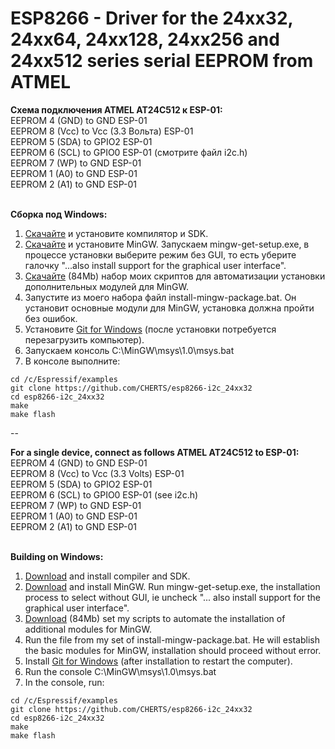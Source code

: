ESP8266 - Driver for the 24xx32, 24xx64, 24xx128, 24xx256 and 24xx512 series serial EEPROM from ATMEL
=====================================================================================================

<b>Схема подключения ATMEL AT24C512 к ESP-01:</b><br>
EEPROM 4 (GND) to GND ESP-01<br>
EEPROM 8 (Vcc) to Vcc (3.3 Вольта) ESP-01<br>
EEPROM 5 (SDA) to GPIO2 ESP-01<br>
EEPROM 6 (SCL) to GPIO0 ESP-01 (смотрите файл i2c.h)<br>
EEPROM 7 (WP)  to GND ESP-01<br>
EEPROM 1 (A0)  to GND ESP-01<br>
EEPROM 2 (A1)  to GND ESP-01<br><br>

<b>Сборка под Windows:</b><br>
1. <a href="http://programs74.ru/get.php?file=EspressifESP8266DevKitX86">Скачайте</a> и установите компилятор и SDK.<br>
2. <a href="http://sourceforge.net/projects/mingw/files/Installer/">Скачайте</a> и установите MinGW. Запускаем mingw-get-setup.exe, в процессе установки выберите режим без GUI, то есть уберите галочку "...also install support for the graphical user interface".<br>
3. <a href="http://programs74.ru/get.php?file=EspressifESP8266DevKitAddon">Скачайте</a> (84Mb) набор моих скриптов для автоматизации установки дополнительных модулей для MinGW.<br>
4. Запустите из моего набора файл install-mingw-package.bat. Он установит основные модули для MinGW, установка должна пройти без ошибок.<br>
5. Установите <a href="http://git-scm.com/download/win">Git for Windows</a> (после установки потребуется перезагрузить компьютер).<br>
6. Запускаем консоль C:\MinGW\msys\1.0\msys.bat<br>
7. В консоле выполните:<br>
```
cd /c/Espressif/examples
git clone https://github.com/CHERTS/esp8266-i2c_24xx32
cd esp8266-i2c_24xx32
make
make flash
```

--

<b>For a single device, connect as follows ATMEL AT24C512 to ESP-01:</b><br>
EEPROM 4 (GND) to GND ESP-01<br>
EEPROM 8 (Vcc) to Vcc (3.3 Volts) ESP-01<br>
EEPROM 5 (SDA) to GPIO2 ESP-01<br>
EEPROM 6 (SCL) to GPIO0 ESP-01 (see i2c.h)<br>
EEPROM 7 (WP)  to GND ESP-01<br>
EEPROM 1 (A0)  to GND ESP-01<br>
EEPROM 2 (A1)  to GND ESP-01<br><br>

<b>Building on Windows:</b><br>
1. <a href="http://programs74.ru/get.php?file=EspressifESP8266DevKitX86">Download</a> and install compiler and SDK.<br>
2. <a href="http://sourceforge.net/projects/mingw/files/Installer/">Download</a> and install MinGW. Run mingw-get-setup.exe, the installation process to select without GUI, ie uncheck "... also install support for the graphical user interface".<br>
3. <a href="http://programs74.ru/get.php?file=EspressifESP8266DevKitAddon">Download</a> (84Mb) set my scripts to automate the installation of additional modules for MinGW.<br>
4. Run the file from my set of install-mingw-package.bat. He will establish the basic modules for MinGW, installation should proceed without error.<br>
5. Install <a href="http://git-scm.com/download/win">Git for Windows</a> (after installation to restart the computer).<br>
6. Run the console C:\MinGW\msys\1.0\msys.bat<br>
7. In the console, run:<br>
```
cd /c/Espressif/examples
git clone https://github.com/CHERTS/esp8266-i2c_24xx32
cd esp8266-i2c_24xx32
make
make flash
```
